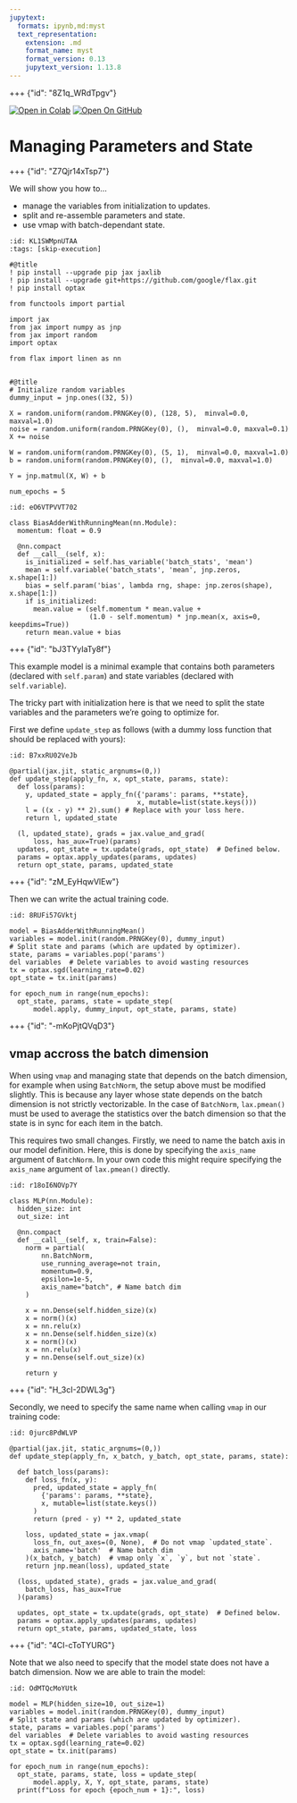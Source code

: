 ```yaml
---
jupytext:
  formats: ipynb,md:myst
  text_representation:
    extension: .md
    format_name: myst
    format_version: 0.13
    jupytext_version: 1.13.8
---
```


+++ {"id": "8Z1q_WRdTpgv"}

[![Open in Colab](https://colab.research.google.com/assets/colab-badge.svg)](https://colab.research.google.com/github/google/flax/blob/main/docs/notebooks/state_params.ipynb)
[![Open On GitHub](https://img.shields.io/badge/Open-on%20GitHub-blue?logo=GitHub)](https://github.com/google/flax/blob/main/docs/notebooks/state_params.ipynb)

# Managing Parameters and State

+++ {"id": "Z7Qjr14xTsp7"}

We will show you how to…

- manage the variables from initialization to updates.
- split and re-assemble parameters and state.
- use vmap with batch-dependant state.

```{code-cell} ipython3
:id: KL1SWMpnUTAA
:tags: [skip-execution]

#@title
! pip install --upgrade pip jax jaxlib
! pip install --upgrade git+https://github.com/google/flax.git
! pip install optax
```

```{code-cell} ipython3
from functools import partial

import jax
from jax import numpy as jnp
from jax import random
import optax

from flax import linen as nn


#@title
# Initialize random variables
dummy_input = jnp.ones((32, 5))

X = random.uniform(random.PRNGKey(0), (128, 5),  minval=0.0, maxval=1.0)
noise = random.uniform(random.PRNGKey(0), (),  minval=0.0, maxval=0.1)
X += noise

W = random.uniform(random.PRNGKey(0), (5, 1),  minval=0.0, maxval=1.0)
b = random.uniform(random.PRNGKey(0), (),  minval=0.0, maxval=1.0)

Y = jnp.matmul(X, W) + b

num_epochs = 5
```

```{code-cell} ipython3
:id: eO6VTPVVT702

class BiasAdderWithRunningMean(nn.Module):
  momentum: float = 0.9

  @nn.compact
  def __call__(self, x):
    is_initialized = self.has_variable('batch_stats', 'mean')
    mean = self.variable('batch_stats', 'mean', jnp.zeros, x.shape[1:])
    bias = self.param('bias', lambda rng, shape: jnp.zeros(shape), x.shape[1:])
    if is_initialized:
      mean.value = (self.momentum * mean.value +
                    (1.0 - self.momentum) * jnp.mean(x, axis=0, keepdims=True))
    return mean.value + bias
```

+++ {"id": "bJ3TYyIaTy8f"}

This example model is a minimal example that contains both parameters (declared with `self.param`) and state variables (declared with `self.variable`).

The tricky part with initialization here is that we need to split the state variables and the parameters we’re going to optimize for.

First we define `update_step` as follows (with a dummy loss function that should be replaced with yours):

```{code-cell} ipython3
:id: B7xxRU02VeJb

@partial(jax.jit, static_argnums=(0,))
def update_step(apply_fn, x, opt_state, params, state):
  def loss(params):
    y, updated_state = apply_fn({'params': params, **state},
                                x, mutable=list(state.keys()))
    l = ((x - y) ** 2).sum() # Replace with your loss here.
    return l, updated_state

  (l, updated_state), grads = jax.value_and_grad(
      loss, has_aux=True)(params)
  updates, opt_state = tx.update(grads, opt_state)  # Defined below.
  params = optax.apply_updates(params, updates)
  return opt_state, params, updated_state
```

+++ {"id": "zM_EyHqwVlEw"}

Then we can write the actual training code.

```{code-cell} ipython3
:id: 8RUFi57GVktj

model = BiasAdderWithRunningMean()
variables = model.init(random.PRNGKey(0), dummy_input)
# Split state and params (which are updated by optimizer).
state, params = variables.pop('params')
del variables  # Delete variables to avoid wasting resources
tx = optax.sgd(learning_rate=0.02)
opt_state = tx.init(params)

for epoch_num in range(num_epochs):
  opt_state, params, state = update_step(
      model.apply, dummy_input, opt_state, params, state)
```

+++ {"id": "-mKoPjtQVqD3"}

## vmap accross the batch dimension

When using `vmap` and managing state that depends on the batch dimension, for example when using `BatchNorm`, the setup above must be modified slightly. This is because any layer whose state depends on the batch dimension is not strictly vectorizable. In the case of `BatchNorm`, `lax.pmean()` must be used to average the statistics over the batch dimension so that the state is in sync for each item in the batch.

This requires two small changes. Firstly, we need to name the batch axis in our model definition. Here, this is done by specifying the `axis_name` argument of `BatchNorm`. In your own code this might require specifying the `axis_name` argument of `lax.pmean()` directly.

```{code-cell} ipython3
:id: r18oI6NOVp7Y

class MLP(nn.Module):
  hidden_size: int
  out_size: int

  @nn.compact
  def __call__(self, x, train=False):
    norm = partial(
        nn.BatchNorm,
        use_running_average=not train,
        momentum=0.9,
        epsilon=1e-5,
        axis_name="batch", # Name batch dim
    )

    x = nn.Dense(self.hidden_size)(x)
    x = norm()(x)
    x = nn.relu(x)
    x = nn.Dense(self.hidden_size)(x)
    x = norm()(x)
    x = nn.relu(x)
    y = nn.Dense(self.out_size)(x)

    return y
```

+++ {"id": "H_3cI-2DWL3g"}

Secondly, we need to specify the same name when calling `vmap` in our training code:

```{code-cell} ipython3
:id: 0jurc8PdWLVP

@partial(jax.jit, static_argnums=(0,))
def update_step(apply_fn, x_batch, y_batch, opt_state, params, state):

  def batch_loss(params):
    def loss_fn(x, y):
      pred, updated_state = apply_fn(
        {'params': params, **state},
        x, mutable=list(state.keys())
      )
      return (pred - y) ** 2, updated_state

    loss, updated_state = jax.vmap(
      loss_fn, out_axes=(0, None),  # Do not vmap `updated_state`.
      axis_name='batch'  # Name batch dim
    )(x_batch, y_batch)  # vmap only `x`, `y`, but not `state`.
    return jnp.mean(loss), updated_state

  (loss, updated_state), grads = jax.value_and_grad(
    batch_loss, has_aux=True
  )(params)

  updates, opt_state = tx.update(grads, opt_state)  # Defined below.
  params = optax.apply_updates(params, updates)
  return opt_state, params, updated_state, loss
```

+++ {"id": "4CI-cToTYURG"}

Note that we also need to specify that the model state does not have a batch dimension. Now we are able to train the model:

```{code-cell} ipython3
:id: OdMTQcMoYUtk

model = MLP(hidden_size=10, out_size=1)
variables = model.init(random.PRNGKey(0), dummy_input)
# Split state and params (which are updated by optimizer).
state, params = variables.pop('params')
del variables  # Delete variables to avoid wasting resources
tx = optax.sgd(learning_rate=0.02)
opt_state = tx.init(params)

for epoch_num in range(num_epochs):
  opt_state, params, state, loss = update_step(
      model.apply, X, Y, opt_state, params, state)
  print(f"Loss for epoch {epoch_num + 1}:", loss)
```
